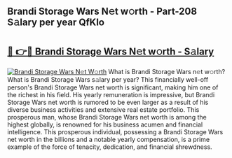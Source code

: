 ## Brandi Storage Wars N𝚎t w𝚘rth - Part-208 S𝚊lary per year QfKIo

# <h2><a href="http://gc4kmjy.nevu.top/?p=Brandi+Storage+Wars">🔗 👉🔴 Brandi Storage Wars N𝚎t w𝚘rth - S𝚊lary</a></h2>

[![Brandi Storage Wars N𝚎t W𝚘rth](https://i.imgur.com/Oavwk0R.jpeg)](http://gc4kmjy.nevu.top/?p=Brandi+Storage+Wars)
What is Brandi Storage Wars n𝚎t w𝚘rth? What is Brandi Storage Wars s𝚊lary per year?
This financially well-off person's Brandi Storage Wars net worth is significant, making him one of the richest in his field. His yearly remuneration is impressive, but Brandi Storage Wars net worth is rumored to be even larger as a result of his diverse business activities and extensive real estate portfolio. This prosperous man, whose Brandi Storage Wars net worth is among the highest globally, is renowned for his business acumen and financial intelligence. This prosperous individual, possessing a Brandi Storage Wars net worth in the billions and a notable yearly compensation, is a prime example of the force of tenacity, dedication, and financial shrewdness.
